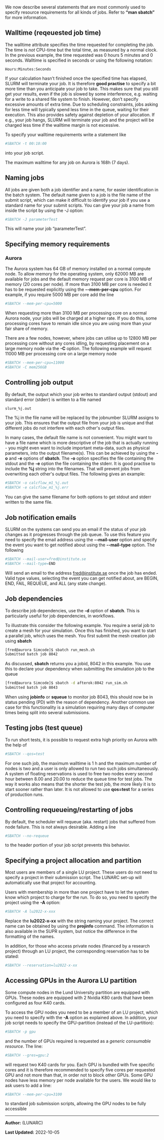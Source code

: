 We now describe several statements that are most commonly used to specify resource requirements for all kinds of jobs. Refer to **“man sbatch”** for more information.

## Walltime (reqeuested job time)

The walltime attribute specifies the time requested for completing the job. The time is *not* CPU-time but the total time, as measured by a normal clock. In the previous example, the time requested was 0 hours 5 minutes and 0 seconds. Walltime is specified in seconds or using the following notation:

```
Hours:Minutes:Seconds
```

If your calculation hasn’t finished once the specified time has elapsed, SLURM will terminate your job. It is therefore **good practise** to specify a bit more time than you anticipate your job to take. This makes sure that you still get your results, even if the job is slowed by some interference, e.g. waiting for a write to a shared file system to finish. However, don’t specify excessive amounts of extra time. Due to scheduling constraints, jobs asking for less time will typically spend less time in the queue, waiting for their execution. This also provides safety against depletion of your allocation. If e.g., your job hangs, SLURM will terminate your job and the project will be charged less time if the walltime margin is not excessive.

To specify your walltime requirements write a statement like

```bash
#SBATCH -t 00:10:00
```

into your job script.

The maximum walltime for any job on Aurora is 168h (7 days).

## Naming jobs

All jobs are given both a job identifier and a name, for easier identification in the batch system. The default name given to a job is the file name of the submit script, which can make it difficult to identify your job if you use a standard name for your submit scripts. You can give your job a name from inside the script by using the -J
option:

```bash
#SBATCH -J parameterTest
```

This will name your job “parameterTest”.

## Specifying memory requirements

### Aurora

The Aurora system has 64 GB of memory installed on a normal compute node. To allow memory for the operating system, only 62000 MB are available for jobs and the default memory request per core is 3100 MB of memory (20 cores per node). If more than 3100 MB per core is needed it has to be requested explicitly using the **--mem-per-cpu** option.  For example, if you require  5000 MB per core add the line

```bash
#SBATCH --mem-per-cpu=5000
```

When requesting more than 3100 MB per processing core on a normal Aurora node, your jobs will be charged at a higher rate. If you do this, some processing cores have to remain idle since you are using more than your fair share of memory.

There are a few nodes, however, where jobs can utilise up to 12800 MB per processing core without any cores idling, by requesting placement on a large memory node via the **-C** option.  The following example will request 11000 MB per processing core on a large memory node
 
```bash
#SBATCH --mem-per-cpu=11000
#SBATCH -C mem256GB
```

## Controlling job output

By default, the output which your job writes to standard output (stdout) and standard error (stderr) is written to a file named

```bash
slurm_%j.out
```

The %j in the file name will be replaced by the jobnumber SLURM assigns to your job. This ensures that the output file from your job is unique and that different jobs do not interfere with each other's output files.

In many cases, the default file name is not convenient. You might want to have a file name which is more descriptive of the job that is actually running - you might even want to include important meta-data, such as physical parameters, into the output filename(s). This can be achieved by using the **-o** and **-e** options of **sbatch**. The **-o** option specifies the file containing the stdout and the **-e** option the file containing the stderr. It is good practise to include the **%j** string into the filenames. That will prevent jobs from overwriting each other's output files. The following gives an example:

```bash
#SBATCH -o calcflow_m1_%j.out
#SBATCH -e calcflow_m1_%j.err
```

You can give the same filename for both options to get stdout and stderr written to the same file.

## Job notification emails

SLURM on the systems can send you an email if the status of your job changes as it progresses through the job queue. To use this feature you need to specify the email address using the **--mail-user** option and specify the event you want to get notified about using the **--mail-type** option. The following

```bash
#SBATCH --mail-user=fred@institute.se
#SBATCH --mail-type=END
```

Will send an email to the address fred@institute.se once the job has ended. Valid type values, selecting the event you can get notified about, are BEGIN, END, FAIL, REQUEUE, and ALL (any state change).

## Job dependencies

To describe job dependencies, use the **-d** option of **sbatch**. This is particularly useful for job dependencies, in workflows.

To illustrate this consider the following example. You require a serial job to create a mesh for your simulation. Once this has finished, you want to start a parallel job, which uses the mesh. You first submit the mesh creation job using **sbatch**

```bash
[fred@aurora Simcode]$ sbatch run_mesh.sh
Submitted batch job 8042
```

As discussed, **sbatch** returns you a jobid, 8042 in this example. You use this to declare your dependency when submitting the simulation job to the queue

```bash
[fred@aurora Simcode]$ sbatch -d afterok:8042 run_sim.sh
Submitted batch job 8043
```

When using **jobinfo** or **squeue** to monitor job 8043, this should now be in status pending (PD) with the reason of dependency. Another common use case for this functionality is a simulation requiring many days of computer times being split into several submissions.

## Testing jobs (test queue)

To run short tests, it is possible to request extra high priority on Aurora with the help of

```bash
#SBATCH --qos=test
```

For one such job, the maximum walltime is 1 h and the maximum number of nodes is two and a user is only allowed to run two such jobs simultaneously. A system of floating reservations is used to free two nodes every second hour between 8.00 and 20.00 to reduce the queue time for test jobs. The way it works also means that the shorter the test job, the more likely it is to start sooner rather than later. It is not allowed to use **qos=test** for a series of production runs.

## Controlling requeueing/restarting of jobs

By default, the scheduler will requeue (aka. restart) jobs that suffered from node failure.  This is not always desirable.  Adding a line

```bash
#SBATCH --no-requeue
```

to the header portion of your job script prevents this behavior.

## Specifying a project allocation and partition 

Most users are members of a single LU project. These users do not need to specify a project in their submission script. The LUNARC set-up will automatically use that project for accounting.

Users with membership in more than one project have to let the system know which project to charge for the run. To do so, you need to specify the project using the **-A** option:

```bash
#SBATCH -A lu2022-x-xxx
```

Replace the **lu2022-x-xx** with the string naming your project. The correct name can be obtained by using the **projinfo** command. The information is also available in the SUPR system, but notice the difference in the formatting of the names.

In addition, for those who access private nodes (financed by a research project) through an LU project, the corresponding reservation has to be stated:

```bash
#SBATCH --reservation=lu2022-x-xx
```

## Accessing GPUs in the Aurora LU partition

Some compute nodes in the Lund University partition are equipped with GPUs. These nodes are equipped with 2 Nvidia K80 cards that have been configured as four K40 cards.

To access the GPU nodes you need to be a member of an LU project, which you need to specify with the **-A** option as explained above. In addition, your job script needs to specify the GPU-partition (instead of the LU-partition):

```bash
#SBATCH -p gpu
```

and the number of GPUs required is requested as a *generic consumable resource*. The line:

```bash
#SBATCH --gres=gpu:2
```

will request two K40 cards for you.  Each GPU is bundled with five specific cores and it is therefore recommended to specify five cores per requested GPU and not more than that, in order not to block other GPUs.  Some GPU nodes have less memory per node available for the users.  We would like to ask users to add a line: 

```bash
#SBATCH --mem-per-cpu=3100
```
to standard job submission scripts, allowing the GPU nodes to be fully accessible

---

**Author:**
(LUNARC)

**Last Updated:**
2022-10-05